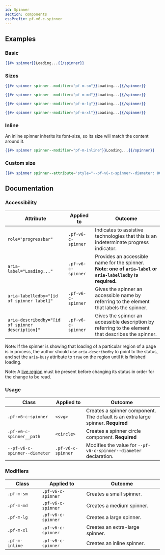 ```yaml
---
id: Spinner
section: components
cssPrefix: pf-v6-c-spinner
---
```


## Examples

### Basic

```hbs
{{#> spinner}}Loading...{{/spinner}}
```

### Sizes

```hbs
{{#> spinner spinner--modifier="pf-m-sm"}}Loading...{{/spinner}}

{{#> spinner spinner--modifier="pf-m-md"}}Loading...{{/spinner}}

{{#> spinner spinner--modifier="pf-m-lg"}}Loading...{{/spinner}}

{{#> spinner spinner--modifier="pf-m-xl"}}Loading...{{/spinner}}
```

### Inline

An inline spinner inherits its font-size, so its size will match the content around it.

```hbs
{{#> spinner spinner--modifier="pf-m-inline"}}Loading...{{/spinner}}
```

### Custom size

```hbs
{{#> spinner spinner--attribute='style="--pf-v6-c-spinner--diameter: 80px;"'}}Loading...{{/spinner}}
```

## Documentation

### Accessibility

| Attribute                                        | Applied to         | Outcome                                                                                                      |
| ------------------------------------------------ | ------------------ | ------------------------------------------------------------------------------------------------------------ |
| `role="progressbar"`                             | `.pf-v6-c-spinner` | Indicates to assistive technologies that this is an indeterminate progress indicator.                        |
| `aria-label="Loading..."`                        | `.pf-v6-c-spinner` | Provides an accessible name for the spinner. **Note: one of `aria-label` or `aria-labelledby` is required.** |
| `aria-labelledby="[id of spinner label]"`        | `.pf-v6-c-spinner` | Gives the spinner an accessible name by referring to the element that labels the spinner.                    |
| `aria-describedby="[id of spinner description]"` | `.pf-v6-c-spinner` | Gives the spinner an accessible description by referring to the element that describes the spinner.          |

Note: If the spinner is showing that loading of a particular region of a page is in process, the author should use `aria-describedby` to point to the status, and set the `aria-busy` attribute to `true` on the region until it is finished loading.

Note: A [live region](https://developer.mozilla.org/en-US/docs/Web/Accessibility/ARIA/ARIA_Live_Regions) must be present before changing its status in order for the change to be read.

### Usage

| Class                         | Applied to         | Outcome                                                                          |
| ----------------------------- | ------------------ | -------------------------------------------------------------------------------- |
| `.pf-v6-c-spinner`            | `<svg>`            | Creates a spinner component. The default is an extra large spinner. **Required** |
| `.pf-v6-c-spinner__path`      | `<circle>`         | Creates a spinner circle component. **Required**                                 |
| `--pf-v6-c-spinner--diameter` | `.pf-v6-c-spinner` | Modifies the value for `--pf-v6-c-spinner--diameter` declaration.                |

### Modifiers

| Class          | Applied to         | Outcome                         |
| -------------- | ------------------ | ------------------------------- |
| `.pf-m-sm`     | `.pf-v6-c-spinner` | Creates a small spinner.        |
| `.pf-m-md`     | `.pf-v6-c-spinner` | Creates a medium spinner.       |
| `.pf-m-lg`     | `.pf-v6-c-spinner` | Creates a large spinner.        |
| `.pf-m-xl`     | `.pf-v6-c-spinner` | Creates an extra-large spinner. |
| `.pf-m-inline` | `.pf-v6-c-spinner` | Creates an inline spinner.      |
